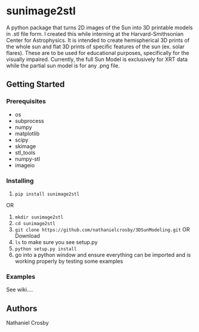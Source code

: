 # sunimage2stl
A python package that turns 2D images of the Sun into 3D printable models in .stl file form.
I created this while interning at the Harvard-Smithsonian Center for Astrophysics.
It is intended to create hemispherical 3D prints of the whole sun and flat 3D prints of specific features of the sun (ex. solar flares).
These are to be used for educational purposes, specifically for the visually impaired.
Currently, the full Sun Model is exclusively for XRT data while the partial sun model is for any .png file.

## Getting Started
 ### Prerequisites
  - os
  - subprocess
  - numpy
  - matplotlib
  - scipy
  - skimage
  - stl_tools
  - numpy-stl
  - imageio
  
### Installing
  1. ```pip install sunimage2stl```
  
  OR
  
  1. ```mkdir sunimage2stl```
  2. ```cd sunimage2stl```
  3.  ```git clone https://github.com/nathanielcrosby/3DSunModeling.git``` OR Download
  4. ```ls``` to make sure you see setup.py
  5. ```python setup.py install```
  6. go into a python window and ensure everything can be imported and is working properly by testing some examples
  
### Examples
See wiki....

## Authors
  Nathaniel Crosby
